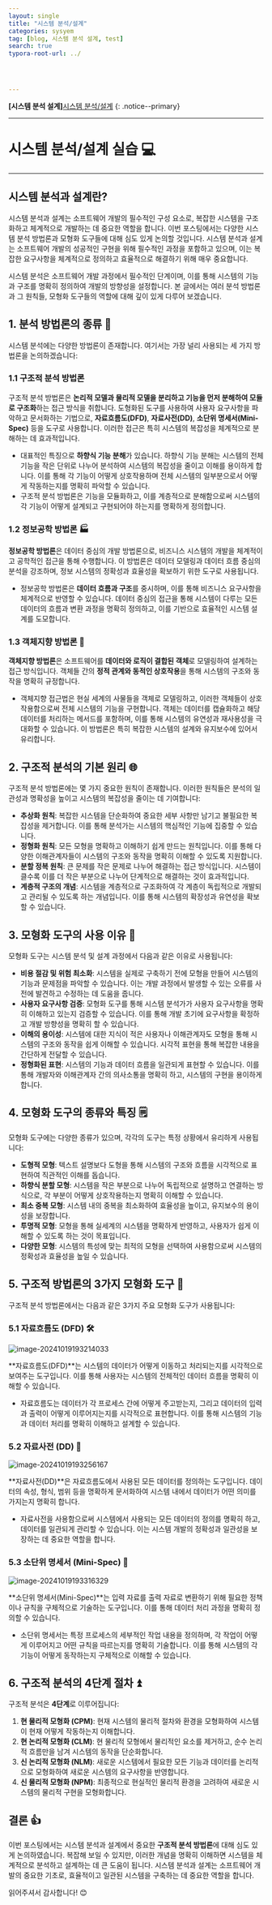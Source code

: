 ```yaml
---
layout: single
title: "시스템 분석/설계"
categories: sysyem
tag: [blog, 시스템 분석 설계, test]
search: true
typora-root-url: ../




---
```




**[**시스템 분석 설계**]**[시스템 분석/설계](https://park-chanyeong.github.io)
{: .notice--primary}

---



# 시스템 분석/설계 실습 💻

---





## 시스템 분석과 설계란?

시스템 분석과 설계는 소프트웨어 개발의 필수적인 구성 요소로, 복잡한 시스템을 구조화하고 체계적으로 개발하는 데 중요한 역할을 합니다. 이번 포스팅에서는 다양한 시스템 분석 방법론과 모형화 도구들에 대해 심도 있게 논의할 것입니다. 시스템 분석과 설계는 소프트웨어 개발의 성공적인 구현을 위해 필수적인 과정을 포함하고 있으며, 이는 복잡한 요구사항을 체계적으로 정의하고 효율적으로 해결하기 위해 매우 중요합니다.

시스템 분석은 소프트웨어 개발 과정에서 필수적인 단계이며, 이를 통해 시스템의 기능과 구조를 명확히 정의하여 개발의 방향성을 설정합니다. 본 글에서는 여러 분석 방법론과 그 원칙들, 모형화 도구들의 역할에 대해 깊이 있게 다루어 보겠습니다.

## 1. 분석 방법론의 종류 🤖

시스템 분석에는 다양한 방법론이 존재합니다. 여기서는 가장 널리 사용되는 세 가지 방법론을 논의하겠습니다:

### 1.1 구조적 분석 방법론

구조적 분석 방법론은 **논리적 모델과 물리적 모델을 분리하고 기능을 먼저 분해하여 모듈로 구조화**하는 접근 방식을 취합니다. 도형화된 도구를 사용하여 사용자 요구사항을 파악하고 문서화하는 기법으로, **자료흐름도(DFD)**, **자료사전(DD)**, **소단위 명세서(Mini-Spec)** 등을 도구로 사용합니다. 이러한 접근은 특히 시스템의 복잡성을 체계적으로 분해하는 데 효과적입니다.

- 대표적인 특징으로 **하향식 기능 분해**가 있습니다. 하향식 기능 분해는 시스템의 전체 기능을 작은 단위로 나누어 분석하여 시스템의 복잡성을 줄이고 이해를 용이하게 합니다. 이를 통해 각 기능이 어떻게 상호작용하며 전체 시스템의 일부분으로서 어떻게 작동하는지를 명확히 파악할 수 있습니다.
- 구조적 분석 방법론은 기능을 모듈화하고, 이를 계층적으로 분해함으로써 시스템의 각 기능이 어떻게 설계되고 구현되어야 하는지를 명확하게 정의합니다.

### 1.2 정보공학 방법론 🏭

**정보공학 방법론**은 데이터 중심의 개발 방법론으로, 비즈니스 시스템의 개발을 체계적이고 공학적인 접근을 통해 수행합니다. 이 방법론은 데이터 모델링과 데이터 흐름 중심의 분석을 강조하며, 정보 시스템의 정확성과 효율성을 확보하기 위한 도구로 사용됩니다.

- 정보공학 방법론은 **데이터 흐름과 구조**를 중시하며, 이를 통해 비즈니스 요구사항을 체계적으로 반영할 수 있습니다. 데이터 중심의 접근을 통해 시스템이 다루는 모든 데이터의 흐름과 변환 과정을 명확히 정의하고, 이를 기반으로 효율적인 시스템 설계를 도모합니다.

### 1.3 객체지향 방법론 🚀

**객체지향 방법론**은 소프트웨어를 **데이터와 로직이 결합된 객체**로 모델링하여 설계하는 접근 방식입니다. 객체들 간의 **정적 관계와 동적인 상호작용**을 통해 시스템의 구조와 동작을 명확히 규정합니다.

- 객체지향 접근법은 현실 세계의 사물들을 객체로 모델링하고, 이러한 객체들이 상호작용함으로써 전체 시스템의 기능을 구현합니다. 객체는 데이터를 캡슐화하고 해당 데이터를 처리하는 메서드를 포함하며, 이를 통해 시스템의 유연성과 재사용성을 극대화할 수 있습니다. 이 방법론은 특히 복잡한 시스템의 설계와 유지보수에 있어서 유리합니다.

## 2. 구조적 분석의 기본 원리 🌐

구조적 분석 방법론에는 몇 가지 중요한 원칙이 존재합니다. 이러한 원칙들은 분석의 일관성과 명확성을 높이고 시스템의 복잡성을 줄이는 데 기여합니다:

- **추상화 원칙**: 복잡한 시스템을 단순화하여 중요한 세부 사항만 남기고 불필요한 복잡성을 제거합니다. 이를 통해 분석가는 시스템의 핵심적인 기능에 집중할 수 있습니다.
- **정형화 원칙**: 모든 모형을 명확하고 이해하기 쉽게 만드는 원칙입니다. 이를 통해 다양한 이해관계자들이 시스템의 구조와 동작을 명확히 이해할 수 있도록 지원합니다.
- **분할 정복 원칙**: 큰 문제를 작은 문제로 나누어 해결하는 접근 방식입니다. 시스템이 클수록 이를 더 작은 부분으로 나누어 단계적으로 해결하는 것이 효과적입니다.
- **계층적 구조의 개념**: 시스템을 계층적으로 구조화하여 각 계층이 독립적으로 개발되고 관리될 수 있도록 하는 개념입니다. 이를 통해 시스템의 확장성과 유연성을 확보할 수 있습니다.

## 3. 모형화 도구의 사용 이유 🧐

모형화 도구는 시스템 분석 및 설계 과정에서 다음과 같은 이유로 사용됩니다:

- **비용 절감 및 위험 최소화**: 시스템을 실제로 구축하기 전에 모형을 만들어 시스템의 기능과 문제점을 파악할 수 있습니다. 이는 개발 과정에서 발생할 수 있는 오류를 사전에 발견하고 수정하는 데 도움을 줍니다.
- **사용자 요구사항 검증**: 모형화 도구를 통해 시스템 분석가가 사용자 요구사항을 명확히 이해하고 있는지 검증할 수 있습니다. 이를 통해 개발 초기에 요구사항을 확정하고 개발 방향성을 명확히 할 수 있습니다.
- **이해의 용이성**: 시스템에 대한 지식이 적은 사용자나 이해관계자도 모형을 통해 시스템의 구조와 동작을 쉽게 이해할 수 있습니다. 시각적 표현을 통해 복잡한 내용을 간단하게 전달할 수 있습니다.
- **정형화된 표현**: 시스템의 기능과 데이터 흐름을 일관되게 표현할 수 있습니다. 이를 통해 개발자와 이해관계자 간의 의사소통을 명확히 하고, 시스템의 구현을 용이하게 합니다.

## 4. 모형화 도구의 종류와 특징 🗒️

모형화 도구에는 다양한 종류가 있으며, 각각의 도구는 특정 상황에서 유리하게 사용됩니다:

- **도형적 모형**: 텍스트 설명보다 도형을 통해 시스템의 구조와 흐름을 시각적으로 표현하여 직관적인 이해를 돕습니다.
- **하향식 분할 모형**: 시스템을 작은 부분으로 나누어 독립적으로 설명하고 연결하는 방식으로, 각 부분이 어떻게 상호작용하는지 명확히 이해할 수 있습니다.
- **최소 중복 모형**: 시스템 내의 중복을 최소화하여 효율성을 높이고, 유지보수의 용이성을 보장합니다.
- **투명적 모형**: 모형을 통해 실세계의 시스템을 명확하게 반영하고, 사용자가 쉽게 이해할 수 있도록 하는 것이 목표입니다.
- **다양한 모형**: 시스템의 특성에 맞는 최적의 모형을 선택하여 사용함으로써 시스템의 정확성과 효율성을 높일 수 있습니다.

## 5. 구조적 방법론의 3가지 모형화 도구 🔢

구조적 분석 방법론에서는 다음과 같은 3가지 주요 모형화 도구가 사용됩니다:

### 5.1 자료흐름도 (DFD) 🛠️

![image-20241019193214033](/images/2024-10-14-test2/image-20241019193214033.png)

**자료흐름도(DFD)**는 시스템의 데이터가 어떻게 이동하고 처리되는지를 시각적으로 보여주는 도구입니다. 이를 통해 사용자는 시스템의 전체적인 데이터 흐름을 명확히 이해할 수 있습니다.

- 자료흐름도는 데이터가 각 프로세스 간에 어떻게 주고받는지, 그리고 데이터의 입력과 출력이 어떻게 이루어지는지를 시각적으로 표현합니다. 이를 통해 시스템의 기능과 데이터 처리를 명확히 이해하고 설계할 수 있습니다.

### 5.2 자료사전 (DD) 📄

![image-20241019193256167](/images/2024-10-14-test2/image-20241019193256167.png)

**자료사전(DD)**은 자료흐름도에서 사용된 모든 데이터를 정의하는 도구입니다. 데이터의 속성, 형식, 범위 등을 명확하게 문서화하여 시스템 내에서 데이터가 어떤 의미를 가지는지 명확히 합니다.

- 자료사전을 사용함으로써 시스템에서 사용되는 모든 데이터의 정의를 명확히 하고, 데이터를 일관되게 관리할 수 있습니다. 이는 시스템 개발의 정확성과 일관성을 보장하는 데 중요한 역할을 합니다.

### 5.3 소단위 명세서 (Mini-Spec) 📝

![image-20241019193316329](/images/2024-10-14-test2/image-20241019193316329.png)

**소단위 명세서(Mini-Spec)**는 입력 자료를 출력 자료로 변환하기 위해 필요한 정책이나 규칙을 구체적으로 기술하는 도구입니다. 이를 통해 데이터 처리 과정을 명확히 정의할 수 있습니다.

- 소단위 명세서는 특정 프로세스의 세부적인 작업 내용을 정의하며, 각 작업이 어떻게 이루어지고 어떤 규칙을 따르는지를 명확히 기술합니다. 이를 통해 시스템의 각 기능이 어떻게 동작하는지 구체적으로 이해할 수 있습니다.

## 6. 구조적 분석의 4단계 절차 ⏫

구조적 분석은 **4단계**로 이루어집니다:

1. **현 물리적 모형화 (CPM)**: 현재 시스템의 물리적 절차와 환경을 모형화하여 시스템이 현재 어떻게 작동하는지 이해합니다.
2. **현 논리적 모형화 (CLM)**: 현 물리적 모형에서 물리적인 요소를 제거하고, 순수 논리적 흐름만을 남겨 시스템의 동작을 단순화합니다.
3. **신 논리적 모형화 (NLM)**: 새로운 시스템에서 필요한 모든 기능과 데이터를 논리적으로 모형화하여 새로운 시스템의 요구사항을 반영합니다.
4. **신 물리적 모형화 (NPM)**: 최종적으로 현실적인 물리적 환경을 고려하여 새로운 시스템의 물리적 구현을 모형화합니다.

## 결론 👍

이번 포스팅에서는 시스템 분석과 설계에서 중요한 **구조적 분석 방법론**에 대해 심도 있게 논의하였습니다. 복잡해 보일 수 있지만, 이러한 개념을 명확히 이해하면 시스템을 체계적으로 분석하고 설계하는 데 큰 도움이 됩니다. 시스템 분석과 설계는 소프트웨어 개발의 중요한 기초로, 효율적이고 일관된 시스템을 구축하는 데 중요한 역할을 합니다.

읽어주셔서 감사합니다! 😊